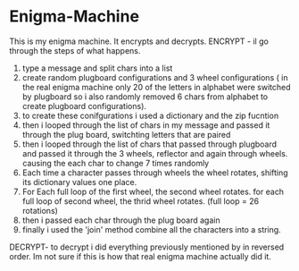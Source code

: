 # Enigma-Machine

This is my enigma machine. It encrypts and decrypts.
ENCRYPT - 
il go through the steps of what happens.
1. type a message and split chars into a list
2. create random plugboard configurations and 3 wheel configurations ( in the real enigma machine only 20 of the letters in alphabet were switched by plugboard so i also randomly removed 6 chars from alphabet to create plugboard configurations).
3. to create these conifgurations i used a dictionary and the zip fucntion 
4. then i looped through the list of chars in my message and passed it through the plug board, switchting letters that are paired
5. then i looped through the list of chars that passed through plugboard and passed it through the 3 wheels, reflector and again through wheels. causing the each char to change    7 times randomly
6. Each time a character passes through wheels the wheel rotates, shifting its dictionary values one place.
7. For Each full loop of the first wheel, the second wheel rotates. for each full loop of second wheel, the thrid wheel rotates. (full loop = 26 rotations)
8. then i passed each char through the plug board again
9. finally i used the 'join' method combine all the characters into a string.

DECRYPT-
to decrypt i did everything previously mentioned by in reversed order. Im not sure if this is how that real enigma machine actually did it.

